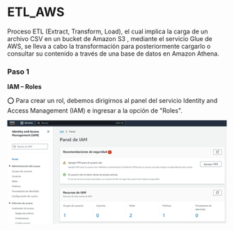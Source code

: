 # ETL_AWS

Proceso ETL (Extract, Transform, Load), el cual implica la carga de un archivo CSV en un bucket de Amazon S3 , mediante el servicio Glue de AWS, se lleva a cabo la transformación para posteriormente cargarlo o consultar su contenido a través de una base de datos en Amazon Athena.


### Paso 1

**IAM – Roles**

⭕ Para crear un rol, debemos dirigirnos al panel del servicio Identity and Access Management (IAM) e ingresar a la opción de "Roles".

[![home](file/Picture1.png)](#home) 
